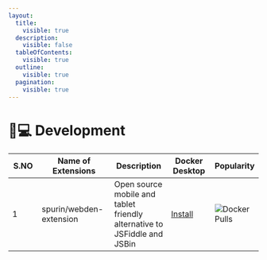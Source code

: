 ```yaml
---
layout:
  title:
    visible: true
  description:
    visible: false
  tableOfContents:
    visible: true
  outline:
    visible: true
  pagination:
    visible: true
---
```


# 👩💻 Development

<table><thead><tr><th width="89">S.NO</th><th width="202">Name of Extensions</th><th width="193">Description</th><th width="151">Docker Desktop</th><th>Popularity</th></tr></thead><tbody><tr><td>1</td><td>spurin/webden-extension</td><td>Open source mobile and tablet friendly alternative to JSFiddle and JSBin</td><td><a href="https://open.docker.com/extensions/marketplace?extensionId=spurin/webden-extension&#x26;tag=latest">Install</a></td><td><img src="https://img.shields.io/github/stars/spurin/webden" alt="Docker Pulls"></td></tr></tbody></table>
